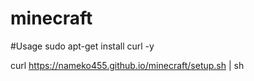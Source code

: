 # minecraft
#Usage
sudo apt-get install curl -y

curl https://nameko455.github.io/minecraft/setup.sh | sh
